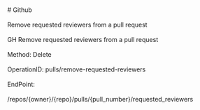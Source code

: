 <br>#     Github</br>
<br>Remove requested reviewers from a pull request</br>
<br>GH Remove requested reviewers from a pull request</br>
<br>Method: Delete</br>
<br>OperationID: pulls/remove-requested-reviewers</br>
<br>EndPoint:</br>
<br>/repos/{owner}/{repo}/pulls/{pull_number}/requested_reviewers</br>
